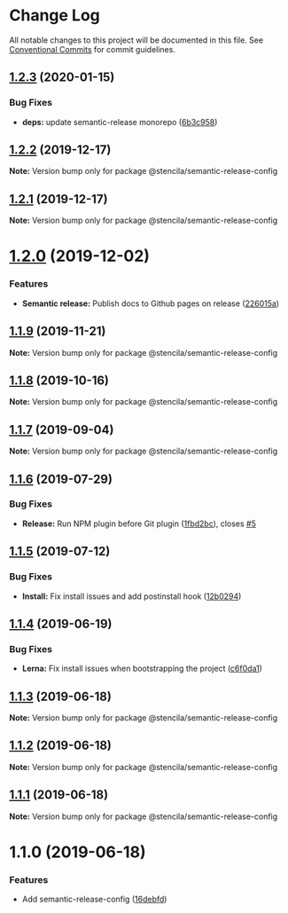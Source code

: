 # Change Log

All notable changes to this project will be documented in this file.
See [Conventional Commits](https://conventionalcommits.org) for commit guidelines.

## [1.2.3](https://github.com/stencila/dev-config/compare/@stencila/semantic-release-config@1.2.2...@stencila/semantic-release-config@1.2.3) (2020-01-15)


### Bug Fixes

* **deps:** update semantic-release monorepo ([6b3c958](https://github.com/stencila/dev-config/commit/6b3c958))





## [1.2.2](https://github.com/stencila/dev-config/compare/@stencila/semantic-release-config@1.2.1...@stencila/semantic-release-config@1.2.2) (2019-12-17)

**Note:** Version bump only for package @stencila/semantic-release-config





## [1.2.1](https://github.com/stencila/dev-config/compare/@stencila/semantic-release-config@1.2.0...@stencila/semantic-release-config@1.2.1) (2019-12-17)

**Note:** Version bump only for package @stencila/semantic-release-config





# [1.2.0](https://github.com/stencila/dev-config/compare/@stencila/semantic-release-config@1.1.9...@stencila/semantic-release-config@1.2.0) (2019-12-02)


### Features

* **Semantic release:** Publish docs to Github pages on release ([226015a](https://github.com/stencila/dev-config/commit/226015a))





## [1.1.9](https://github.com/stencila/dev-config/compare/@stencila/semantic-release-config@1.1.8...@stencila/semantic-release-config@1.1.9) (2019-11-21)

**Note:** Version bump only for package @stencila/semantic-release-config

## [1.1.8](https://github.com/stencila/dev-config/compare/@stencila/semantic-release-config@1.1.7...@stencila/semantic-release-config@1.1.8) (2019-10-16)

**Note:** Version bump only for package @stencila/semantic-release-config

## [1.1.7](https://github.com/stencila/dev-config/compare/@stencila/semantic-release-config@1.1.6...@stencila/semantic-release-config@1.1.7) (2019-09-04)

**Note:** Version bump only for package @stencila/semantic-release-config

## [1.1.6](https://github.com/stencila/dev-config/compare/@stencila/semantic-release-config@1.1.5...@stencila/semantic-release-config@1.1.6) (2019-07-29)

### Bug Fixes

- **Release:** Run NPM plugin before Git plugin ([1fbd2bc](https://github.com/stencila/dev-config/commit/1fbd2bc)), closes [#5](https://github.com/stencila/dev-config/issues/5)

## [1.1.5](https://github.com/stencila/dev-config/compare/@stencila/semantic-release-config@1.1.4...@stencila/semantic-release-config@1.1.5) (2019-07-12)

### Bug Fixes

- **Install:** Fix install issues and add postinstall hook ([12b0294](https://github.com/stencila/dev-config/commit/12b0294))

## [1.1.4](https://github.com/stencila/dev-config/compare/@stencila/semantic-release-config@1.1.3...@stencila/semantic-release-config@1.1.4) (2019-06-19)

### Bug Fixes

- **Lerna:** Fix install issues when bootstrapping the project ([c6f0da1](https://github.com/stencila/dev-config/commit/c6f0da1))

## [1.1.3](https://github.com/stencila/dev-config/compare/@stencila/semantic-release-config@1.1.2...@stencila/semantic-release-config@1.1.3) (2019-06-18)

**Note:** Version bump only for package @stencila/semantic-release-config

## [1.1.2](https://github.com/stencila/dev-config/compare/@stencila/semantic-release-config@1.1.1...@stencila/semantic-release-config@1.1.2) (2019-06-18)

**Note:** Version bump only for package @stencila/semantic-release-config

## [1.1.1](https://github.com/stencila/dev-config/compare/@stencila/semantic-release-config@1.1.0...@stencila/semantic-release-config@1.1.1) (2019-06-18)

**Note:** Version bump only for package @stencila/semantic-release-config

# 1.1.0 (2019-06-18)

### Features

- Add semantic-release-config ([16debfd](https://github.com/stencila/dev-config/commit/16debfd))
